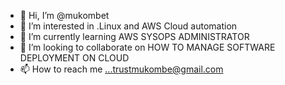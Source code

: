 - 👋 Hi, I’m @mukombet
- 👀 I’m interested in .Linux and AWS Cloud automation
- 🌱 I’m currently learning AWS SYSOPS ADMINISTRATOR
- 💞️ I’m looking to collaborate on HOW TO MANAGE SOFTWARE DEPLOYMENT ON CLOUD 
- 📫 How to reach me ...trustmukombe@gmail.com

<!---
mukombet/mukombet is a ✨ special ✨ repository because its `README.md` (this file) appears on your GitHub profile.
You can click the Preview link to take a look at your changes.
--->

